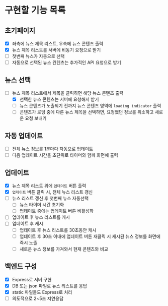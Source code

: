 # 구현할 기능 목록

## 초기페이지
- [x] 좌측에 뉴스 제목 리스트, 우측에 뉴스 콘텐츠 출력
- [x] 뉴스 제목 리스트를 서버에 비동기 요청으로 받기
- [ ] 첫번째 뉴스가 자동으로 선택
- [ ] 자동으로 선택된 뉴스 컨텐츠는 추가적인 API 요청으로 받기

## 뉴스 선택
- [ ] 뉴스 제목 리스트에서 제목을 클릭하면 해당 뉴스 콘텐츠 출력
  - [x] 선택한 뉴스 콘텐츠는 서버에 요청해서 받기
  - [ ] 뉴스 콘텐츠가 노출되기 전까지 뉴스 콘텐츠 영역에 `loading indicator` 출력
  - [ ] 콘텐츠가 로딩 중에 다른 뉴스 제목을 선택하면, 요청했던 정보를 취소하고 새로운 요청 보내기

## 자동 업데이트
- [ ] 전체 뉴스 정보를 1분마다 자동으로 업데이트
- [ ] 다음 업데이트 시간을 초단위로 타이머와 함께 화면에 출력

## 업데이트
- [x] 뉴스 제목 리스트 위에 `업데이트` 버튼 출력
- [x] `업데이트` 버튼 클릭 시, 전체 뉴스 리스트 갱신
- [ ] 뉴스 리스트 갱신 후 첫번째 뉴스 자동선택
  - [ ] 뉴스 타이머 시간 초기화
  - [ ] 업데이트 중에는 업데이트 버튼 비활성화
- [ ] 업데이트 후 뉴스 리스트를 캐시
- [ ] 업데이트 후 캐시
  - [ ] 업데이트 후 뉴스 리스트를 30초동안 캐시
  - [ ] 업데이트 후 30초 이내에 업데이트 버튼 재클릭 시 캐시된 뉴스 정보를 화면에 즉시 노출
  - [ ] 새로운 뉴스 정보를 가져와서 현재 콘텐츠와 비교

## 백엔드 구성
- [x] Express로 서버 구현
- [x] DB 또는 json 파일로 뉴스 리스트를 응답
- [x] static 파일들도 Express로 처리
- [ ] 의도적으로 2~5초 지연응답
